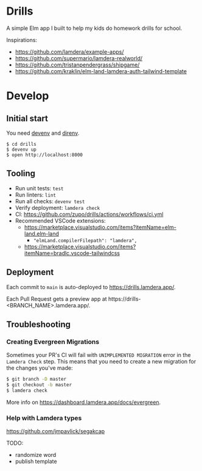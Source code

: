 # Drills

A simple Elm app I built to help my kids do homework drills for school.

Inspirations:

- https://github.com/lamdera/example-apps/
- https://github.com/supermario/lamdera-realworld/
- https://github.com/tristanpendergrass/shipgame/
- https://github.com/kraklin/elm-land-lamdera-auth-tailwind-template

# Develop

## Initial start

You need [devenv](https://devenv.sh/) and [direnv](https://direnv.net/).

```console
$ cd drills
$ devenv up
$ open http://localhost:8000
```

## Tooling

- Run unit tests: `test`
- Run linters: `lint`
- Run all checks: `devenv test`
- Verify deployment: `lamdera check`
- CI: https://github.com/zupo/drills/actions/workflows/ci.yml
- Recommended VSCode extensions:
  - https://marketplace.visualstudio.com/items?itemName=elm-land.elm-land
    - `"elmLand.compilerFilepath": "lamdera",`
  - https://marketplace.visualstudio.com/items?itemName=bradlc.vscode-tailwindcss

## Deployment

Each commit to `main` is auto-deployed to https://drills.lamdera.app/.

Each Pull Request gets a preview app at
https://drills-<BRANCH_NAME>.lamdera.app/.

## Troubleshooting

### Creating Evergreen Migrations

Sometimes your PR's CI will fail with `UNIMPLEMENTED MIGRATION` error in the
`Lamdera Check` step. This means that you need to create a new migration for the
changes you've made:

```bash
$ git branch -D master
$ git checkout -b master
$ lamdera check
```

More info on https://dashboard.lamdera.app/docs/evergreen.

### Help with Lamdera types

https://github.com/jmpavlick/segakcap

TODO:

- randomize word
- publish template
